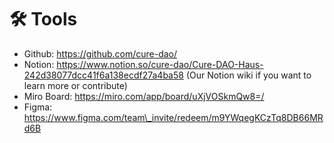 # 🛠 Tools

* Github: https://github.com/cure-dao/
* Notion: https://www.notion.so/cure-dao/Cure-DAO-Haus-242d38077dcc41f6a138ecdf27a4ba58 (Our Notion wiki if you want to learn more or contribute)
* Miro Board: https://miro.com/app/board/uXjVOSkmQw8=/
* Figma: https://www.figma.com/team\_invite/redeem/m9YWqegKCzTq8DB66MRd6B
